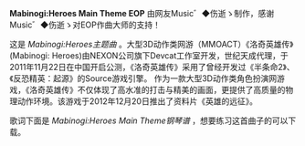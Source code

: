 

**Mabinogi:Heroes Main Theme EOP** 由网友Music゛◆伤逝ゝ制作，感谢Music゛◆伤逝ゝ对EOP作曲大师的支持！

这是 _Mabinogi:Heroes主题曲_ 。大型3D动作类网游（MMOACT）《洛奇英雄传》(Mabinogi:
Heroes)由NEXON公司旗下Devcat工作室开发，世纪天成代理，于2011年11月22日在中国开启公测，《洛奇英雄传》采用了曾经开发过《半条命2》、《反恐精英：起源》的Source游戏引擎。
作为一款大型3D动作类角色扮演网游戏，《洛奇英雄传》不仅体现了高水准的打击与精美的画面，更提供了高质量的物理动作环境。该游戏于2012年12月20日推出了资料片《英雄的远征》。

歌词下面是 _Mabinogi:Heroes Main Theme钢琴谱_ ，想要练习这首曲子的可以下载。

